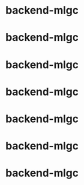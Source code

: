 # backend-mlgc
# backend-mlgc
# backend-mlgc
# backend-mlgc
# backend-mlgc
# backend-mlgc
# backend-mlgc
